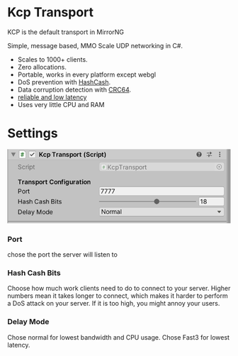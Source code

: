 # Kcp Transport

KCP is the default transport in MirrorNG

Simple, message based, MMO Scale UDP networking in C\#.

- Scales to 1000+ clients.
- Zero allocations.
- Portable, works in every platform except webgl
- DoS prevention with [HashCash](http://www.hashcash.org/).
- Data corruption detection with [CRC64](https://en.wikipedia.org/wiki/Cyclic_redundancy_check).
- [reliable and low latency](https://github.com/skywind3000/kcp/blob/master/README.en.md)
- Uses very little CPU and RAM

# Settings

![The LiteNetLib4Mirror Transport component in the Inspector window](Kcp.png)

### Port
chose the port the server will listen to
### Hash Cash Bits
Choose how much work clients need to do to connect to your server.  Higher numbers mean it takes longer to connect, which makes it harder to perform a DoS attack on your server. If it is too high, you might annoy your users.
### Delay Mode
Chose normal for lowest bandwidth and CPU usage. Chose Fast3 for lowest latency.
